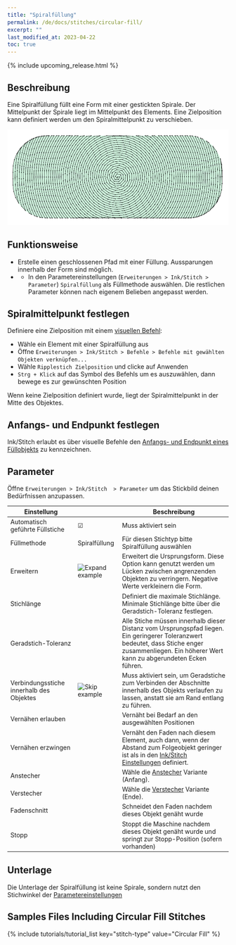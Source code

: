 ```yaml
---
title: "Spiralfüllung"
permalink: /de/docs/stitches/circular-fill/
excerpt: ""
last_modified_at: 2023-04-22
toc: true
---
```

{% include upcoming_release.html %}

## Beschreibung

Eine Spiralfüllung füllt eine Form mit einer gestickten Spirale. Der Mittelpunkt der Spirale liegt im Mittelpunkt des Elements. Eine Zielposition kann definiert werden um den Spiralmittelpunkt zu verschieben.

![Meander stitch detail](/assets/images/docs/circular-fill-detail.png)

## Funktionsweise

* Erstelle einen geschlossenen Pfad mit einer Füllung. Aussparungen innerhalb der Form sind möglich.
* * In den Parametereinstellungen (`Erweiterungen > Ink/Stitch > Parameter`) `Spiralfüllung` als Füllmethode auswählen. Die restlichen Parameter können nach eigenem Belieben angepasst werden.

## Spiralmittelpunkt festlegen

Definiere eine Zielposition mit einem [visuellen Befehl](/de/docs/commmands/):

* Wähle ein Element mit einer Spiralfüllung aus 
* Öffne `Erweiterungen > Ink/Stitch > Befehle > Befehle mit gewählten Objekten verknüpfen...`
* Wähle `Ripplestich Zielposition` und clicke auf Anwenden
* `Strg + Klick` auf das Symbol des Befehls um es auszuwählen, dann bewege es zur gewünschten Position

Wenn keine Zielposition definiert wurde, liegt der Spiralmittelpunkt in der Mitte des Objektes.

## Anfangs- und Endpunkt festlegen

Ink/Stitch erlaubt es über visuelle Befehle den [Anfangs- und Endpunkt eines Füllobjekts](/de/docs/commands) zu kennzeichnen.

## Parameter

Öffne `Erweiterungen > Ink/Stitch  > Parameter` um das Stickbild deinen Bedürfnissen anzupassen.

Einstellung          ||Beschreibung
---|---|---
Automatisch geführte Füllstiche | ☑ |Muss aktiviert sein
Füllmethode          | Spiralfüllung|Für diesen Stichtyp bitte Spiralfüllung auswählen
Erweitern            |![Expand example](/assets/images/docs/params-fill-expand.png)  |Erweitert die Ursprungsform. Diese Option kann genutzt werden um Lücken zwischen angrenzenden Objekten zu verringern. Negative Werte verkleinern die Form.
Stichlänge           ||Definiert die maximale Stichlänge. Minimale Stichlänge bitte über die Geradstich-Toleranz festlegen.
Geradstich-Toleranz  ||Alle Stiche müssen innerhalb dieser Distanz vom Ursprungspfad liegen. Ein geringerer Toleranzwert bedeutet, dass Stiche enger zusammenliegen. Ein höherer Wert kann zu abgerundeten Ecken führen.
Verbindungsstiche innerhalb des Objektes|![Skip example](/assets/images/docs/params-fill-underpathing.png)| Muss aktiviert sein, um Geradstiche zum Verbinden der Abschnitte innerhalb des Objekts verlaufen zu lassen, anstatt sie am Rand entlang zu führen.
Vernähen erlauben    || Vernäht bei Bedarf an den ausgewählten Positionen
Vernähen erzwingen   || Vernäht den Faden nach diesem Element, auch dann, wenn der Abstand zum Folgeobjekt geringer ist als in den [Ink/Stitch Einstellungen](/de/docs/preferences/) definiert.
Anstecher            ||Wähle die [Anstecher](/docs/stitches/lock-stitches) Variante (Anfang).
Verstecher           ||Wähle die [Verstecher](/docs/stitches/lock-stitches) Variante (Ende).
Fadenschnitt         || Schneidet den Faden nachdem dieses Objekt genäht wurde
Stopp                || Stoppt die Maschine nachdem dieses Objekt genäht wurde und springt zur Stopp-Position (sofern vorhanden)

## Unterlage

Die Unterlage der Spiralfüllung ist keine Spirale, sondern nutzt den Stichwinkel der [Parametereinstellungen](/de/docs/fill-stitch/#unterlage)

## Samples Files Including Circular Fill Stitches
{% include tutorials/tutorial_list key="stitch-type" value="Circular Fill" %}
